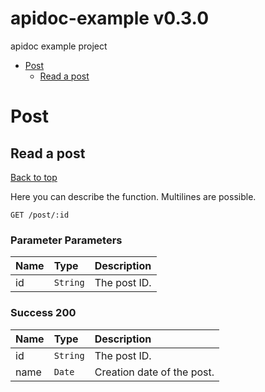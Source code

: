 <a name="top"></a>
# apidoc-example v0.3.0

apidoc example project

- [Post](#Post)
	- [Read a post](#Read-a-post)
	

# <a name='Post'></a> Post

## <a name='Read-a-post'></a> Read a post
[Back to top](#top)

Here you can describe the function.
Multilines are possible.

```
GET /post/:id
```

### Parameter Parameters
| Name     | Type       | Description                           |
|:---------|:-----------|:--------------------------------------|
| id | `String` | The post ID. |


### Success 200
| Name     | Type       | Description                           |
|:---------|:-----------|:--------------------------------------|
| id | `String` | The post ID. |
| name | `Date` | Creation date of the post. |
